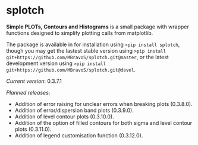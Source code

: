 # splotch
**Simple PLOTs, Contours and Histograms** is a small package with wrapper functions designed to simplify plotting calls from matplotlib.

The package is available in for installation using `>pip install splotch`, though you may get the lastest stable version using `>pip install git+https://github.com/MBravoS/splotch.git@master`, or the latest development version using `>pip install git+https://github.com/MBravoS/splotch.git@devel`.


*Current version*: 0.3.7.1

*Planned releases*:
* Addition of error raising for unclear errors when breaking plots (0.3.8.0).
* Addition of error/dispersion band plots (0.3.9.0).
* Addition of level contour plots (0.3.10.0).
* Addition of the option of filled contours for both sigma and level contour plots (0.3.11.0).
* Addition of legend customisation function (0.3.12.0).
